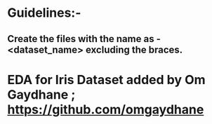 # Guidelines:-

## Create the files with the name as <EDA>-<dataset_name> excluding the braces.

# EDA for Iris Dataset added by Om Gaydhane ; https://github.com/omgaydhane